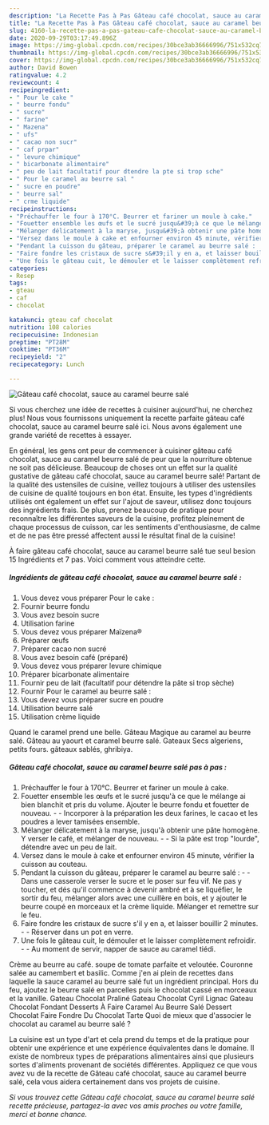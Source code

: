 ```yaml
---
description: "La Recette Pas à Pas Gâteau café chocolat, sauce au caramel beurre salé"
title: "La Recette Pas à Pas Gâteau café chocolat, sauce au caramel beurre salé"
slug: 4160-la-recette-pas-a-pas-gateau-cafe-chocolat-sauce-au-caramel-beurre-sale
date: 2020-09-29T03:17:49.896Z
image: https://img-global.cpcdn.com/recipes/30bce3ab36666996/751x532cq70/gateau-cafe-chocolat-sauce-au-caramel-beurre-sale-photo-principale-de-la-recette.jpg
thumbnail: https://img-global.cpcdn.com/recipes/30bce3ab36666996/751x532cq70/gateau-cafe-chocolat-sauce-au-caramel-beurre-sale-photo-principale-de-la-recette.jpg
cover: https://img-global.cpcdn.com/recipes/30bce3ab36666996/751x532cq70/gateau-cafe-chocolat-sauce-au-caramel-beurre-sale-photo-principale-de-la-recette.jpg
author: David Bowen
ratingvalue: 4.2
reviewcount: 4
recipeingredient:
- " Pour le cake "
- " beurre fondu"
- " sucre"
- " farine"
- " Mazena"
- " ufs"
- " cacao non sucr"
- " caf prpar"
- " levure chimique"
- " bicarbonate alimentaire"
- " peu de lait facultatif pour dtendre la pte si trop sche"
- " Pour le caramel au beurre sal "
- " sucre en poudre"
- " beurre sal"
- " crme liquide"
recipeinstructions:
- "Préchauffer le four à 170°C. Beurrer et fariner un moule à cake."
- "Fouetter ensemble les œufs et le sucré jusqu&#39;à ce que le mélange ai bien blanchit et pris du volume. Ajouter le beurre fondu et fouetter de nouveau.  Incorporer à la préparation les deux farines, le cacao et les poudres a lever tamisées ensemble."
- "Mélanger délicatement à la maryse, jusqu&#39;à obtenir une pâte homogène. Y verser le café, et mélanger de nouveau.   Si la pâte est trop &#34;lourde&#34;, détendre avec un peu de lait."
- "Versez dans le moule à cake et enfourner environ 45 minute, vérifier la cuisson au couteau."
- "Pendant la cuisson du gâteau, préparer le caramel au beurre salé :   Dans une casserole verser le sucre et le poser sur feu vif. Ne pas y toucher, et dés qu&#39;il commence à devenir ambré et à se liquéfier, le sortir du feu, mélanger alors avec une cuillère en bois, et y ajouter le beurre coupé en morceaux et la crème liquide. Mélanger et remettre sur le feu."
- "Faire fondre les cristaux de sucre s&#39;il y en a, et laisser bouillir 2 minutes.  Réserver dans un pot en verre."
- "Une fois le gâteau cuit, le démouler et le laisser complètement refroidir.   Au moment de servir, napper de sauce au caramel tiédi."
categories:
- Resep
tags:
- gteau
- caf
- chocolat

katakunci: gteau caf chocolat 
nutrition: 108 calories
recipecuisine: Indonesian
preptime: "PT28M"
cooktime: "PT36M"
recipeyield: "2"
recipecategory: Lunch

---
```



![Gâteau café chocolat, sauce au caramel beurre salé](https://img-global.cpcdn.com/recipes/30bce3ab36666996/751x532cq70/gateau-cafe-chocolat-sauce-au-caramel-beurre-sale-photo-principale-de-la-recette.jpg)

Si vous cherchez une idée de recettes à cuisiner aujourd'hui, ne cherchez plus! Nous vous fournissons uniquement la recette parfaite gâteau café chocolat, sauce au caramel beurre salé ici. Nous avons également une grande variété de recettes à essayer.

En général, les gens ont peur de commencer à cuisiner gâteau café chocolat, sauce au caramel beurre salé de peur que la nourriture obtenue ne soit pas délicieuse. Beaucoup de choses ont un effet sur la qualité gustative de gâteau café chocolat, sauce au caramel beurre salé! Partant de la qualité des ustensiles de cuisine, veillez toujours à utiliser des ustensiles de cuisine de qualité toujours en bon état. Ensuite, les types d'ingrédients utilisés ont également un effet sur l'ajout de saveur, utilisez donc toujours des ingrédients frais. De plus, prenez beaucoup de pratique pour reconnaître les différentes saveurs de la cuisine, profitez pleinement de chaque processus de cuisson, car les sentiments d'enthousiasme, de calme et de ne pas être pressé affectent aussi le résultat final de la cuisine!

<!--inarticleads1-->

À faire gâteau café chocolat, sauce au caramel beurre salé tue seul besion 15 Ingrédients et 7 pas. Voici comment vous atteindre cette.

##### Ingrédients de gâteau café chocolat, sauce au caramel beurre salé :

1. Vous devez vous préparer  Pour le cake :
1. Fournir  beurre fondu
1. Vous avez besoin  sucre
1. Utilisation  farine
1. Vous devez vous préparer  Maïzena®
1. Préparer  œufs
1. Préparer  cacao non sucré
1. Vous avez besoin  café (préparé)
1. Vous devez vous préparer  levure chimique
1. Préparer  bicarbonate alimentaire
1. Fournir  peu de lait (facultatif pour détendre la pâte si trop sèche)
1. Fournir  Pour le caramel au beurre salé :
1. Vous devez vous préparer  sucre en poudre
1. Utilisation  beurre salé
1. Utilisation  crème liquide


Quand le caramel prend une belle. Gâteau Magique au caramel au beurre salé. Gâteau au yaourt et caramel beurre salé. Gateaux Secs algeriens, petits fours. gâteaux sablés, ghribiya. 

<!--inarticleads2-->

##### Gâteau café chocolat, sauce au caramel beurre salé pas à pas :

1. Préchauffer le four à 170°C. Beurrer et fariner un moule à cake.
1. Fouetter ensemble les œufs et le sucré jusqu&#39;à ce que le mélange ai bien blanchit et pris du volume. Ajouter le beurre fondu et fouetter de nouveau. -  - Incorporer à la préparation les deux farines, le cacao et les poudres a lever tamisées ensemble.
1. Mélanger délicatement à la maryse, jusqu&#39;à obtenir une pâte homogène. Y verser le café, et mélanger de nouveau.  -  - Si la pâte est trop &#34;lourde&#34;, détendre avec un peu de lait.
1. Versez dans le moule à cake et enfourner environ 45 minute, vérifier la cuisson au couteau.
1. Pendant la cuisson du gâteau, préparer le caramel au beurre salé :  -  - Dans une casserole verser le sucre et le poser sur feu vif. Ne pas y toucher, et dés qu&#39;il commence à devenir ambré et à se liquéfier, le sortir du feu, mélanger alors avec une cuillère en bois, et y ajouter le beurre coupé en morceaux et la crème liquide. Mélanger et remettre sur le feu.
1. Faire fondre les cristaux de sucre s&#39;il y en a, et laisser bouillir 2 minutes. -  - Réserver dans un pot en verre.
1. Une fois le gâteau cuit, le démouler et le laisser complètement refroidir.  -  - Au moment de servir, napper de sauce au caramel tiédi.


Crème au beurre au café. soupe de tomate parfaite et veloutée. Couronne salée au camembert et basilic. Comme j&#39;en ai plein de recettes dans laquelle la sauce caramel au beurre salé fut un ingrédient principal. Hors du feu, ajoutez le beurre salé en parcelles puis le chocolat cassé en morceaux et la vanille. Gateau Chocolat Praliné Gateau Chocolat Cyril Lignac Gateau Chocolat Fondant Desserts À Faire Caramel Au Beurre Salé Dessert Chocolat Faire Fondre Du Chocolat Tarte Quoi de mieux que d&#39;associer le chocolat au caramel au beurre salé ? 

<!--inarticleads1-->

<p>
La cuisine est un type d'art et cela prend du temps et de la pratique pour obtenir une expérience et une expérience équivalentes dans le domaine. Il existe de nombreux types de préparations alimentaires ainsi que plusieurs sortes d'aliments provenant de sociétés différentes. Appliquez ce que vous avez vu de la recette de Gâteau café chocolat, sauce au caramel beurre salé, cela vous aidera certainement dans vos projets de cuisine.
</p>

<p>
<i>Si vous trouvez cette Gâteau café chocolat, sauce au caramel beurre salé recette précieuse, partagez-la avec vos amis proches ou votre famille, merci et bonne chance.</i>
</p>
